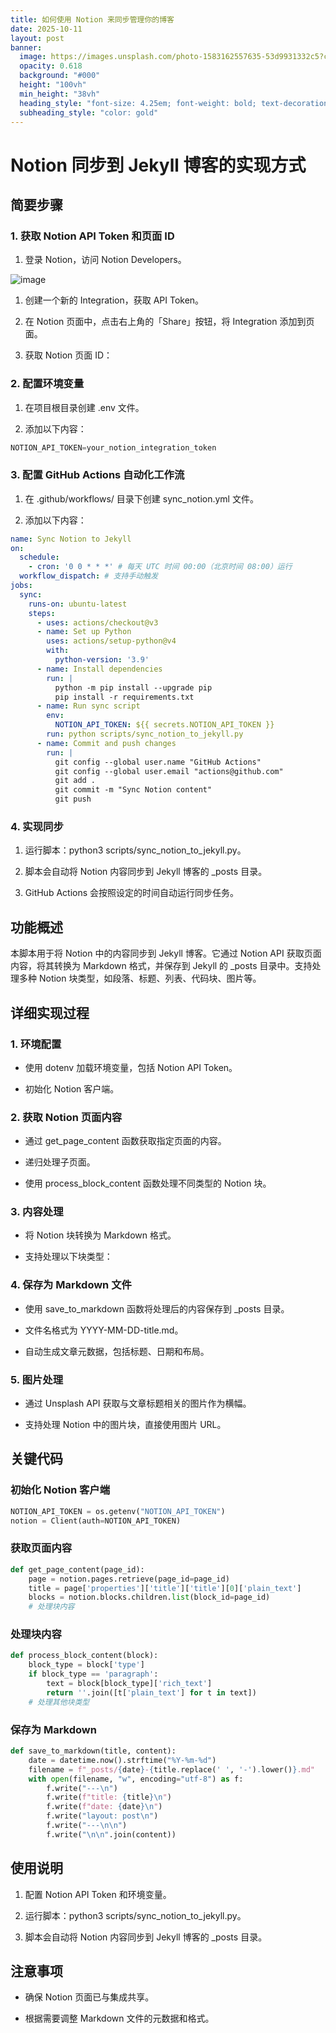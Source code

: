 ```yaml
---
title: 如何使用 Notion 来同步管理你的博客
date: 2025-10-11
layout: post
banner:
  image: https://images.unsplash.com/photo-1583162557635-53d9931332c5?crop=entropy&cs=tinysrgb&fit=max&fm=jpg&ixid=M3w2OTIwMzJ8MHwxfHJhbmRvbXx8fHx8fHx8fDE3NjAxNzEwNDV8&ixlib=rb-4.1.0&q=80&w=1080
  opacity: 0.618
  background: "#000"
  height: "100vh"
  min_height: "38vh"
  heading_style: "font-size: 4.25em; font-weight: bold; text-decoration: underline"
  subheading_style: "color: gold"
---
```


# Notion 同步到 Jekyll 博客的实现方式

## 简要步骤

### 1. 获取 Notion API Token 和页面 ID

1. 登录 Notion，访问 Notion Developers。

![image](https://prod-files-secure.s3.us-west-2.amazonaws.com/a7a0cc5a-89b9-4cda-8686-1fba0ca52f40/d19c1afe-dea5-4312-9333-786b0ba83054/image.png?X-Amz-Algorithm=AWS4-HMAC-SHA256&X-Amz-Content-Sha256=UNSIGNED-PAYLOAD&X-Amz-Credential=ASIAZI2LB46665EFVEK2%2F20251011%2Fus-west-2%2Fs3%2Faws4_request&X-Amz-Date=20251011T082405Z&X-Amz-Expires=3600&X-Amz-Security-Token=IQoJb3JpZ2luX2VjEGcaCXVzLXdlc3QtMiJHMEUCIAJYY61t0IVnuVfRm2wN8kqIGnoqCqno4qYHN96r0rmmAiEAjVIFnbvpo92NHj44v9Gbdp7n1BEoTtCPSJ6KQwJ8Rjgq%2FwMIEBAAGgw2Mzc0MjMxODM4MDUiDGvwfgEkB1M0Za1d2CrcAzcIdJY3zJeq5unCsXl6m4BFCawtBNvouWzmkS2tnQ5NFgWILNh8nFktyZhW5OtsGUuYrCvFnfjjNCR5bUnYDtQ6T16CuXxg3Q3m8IJxLOqlElNwkJU2VpTDGDTrRSV4nB%2FCrHEs01BKBv9gVMXuHIdIVfurW%2BoxBP4j6PurC9HYCBGnhUEwwu71keJRITkOHvI5fe1do30RKupqAAHoFw5FjOy4DdVPS6J%2BPAIEm%2BIAoKEbwlcRNHWXv5fTxmXFbnrWooiCGludqRFnlrxBXFV3etY2sG0Uw5Eapj3ZuTJ6AmieDv7XlgjAOdD5slQljDFuXCRCbGrmQuI%2B9AHEJJnsvYj%2Ba8U31LS079eX8C4DcC3h2RDC%2FFks35%2B6iimONDHd1mULtvUdwkaqBzn3jvoZb1mwbZcG5X0%2BRxyBi57SVyocxQUBHGyOjfIg8hN77MUEVBHTJOG19wjw8tUcGBbFbNi1TXv055SVvlzOdfGv6FtvFw5UJPY3vHoAHg6Io0jCruLvA5bvXanx1gNt7bj0c8EoH7mPTRIXwZ1DeEJzzBAQPa%2Bm5PhXvrn2j9YmKbWOZZQ1P8pg2q306fNUmRJa4sQWs0DKpZ8gshrjrH%2F32rBRPJPM6fpIClQfMLX4p8cGOqUBAyh0fAPNZNPVNT7I3725%2B9CHXOEep3HcR9JndnE4378nnFSsDHJPba34nUop40ez%2FJPjOoiZ4FLdNUm0ef7%2BTfGPLkdZZYM6GpPsyfUx1btuz%2Bif79xQVRlVIvJSQI7sKyNAOgNZ63nDgz01j2LK9HfoQSZCYrvymOoZY8nYh9IzkaJRuzEQy7TLq1M5OBey%2Fhgc%2F%2BLnXXqyb6%2FwbDwYI6ruc1T4&X-Amz-Signature=7ee9f181a559682f440b5918f46160f0a345b223bf57f77f3c00654d3975e444&X-Amz-SignedHeaders=host&x-amz-checksum-mode=ENABLED&x-id=GetObject)

1. 创建一个新的 Integration，获取 API Token。

1. 在 Notion 页面中，点击右上角的「Share」按钮，将 Integration 添加到页面。

1. 获取 Notion 页面 ID：


### 2. 配置环境变量

1. 在项目根目录创建 .env 文件。

1. 添加以下内容：

```javascript
NOTION_API_TOKEN=your_notion_integration_token
```

### 3. 配置 GitHub Actions 自动化工作流

1. 在 .github/workflows/ 目录下创建 sync_notion.yml 文件。

1. 添加以下内容：

```yaml
name: Sync Notion to Jekyll
on:
  schedule:
    - cron: '0 0 * * *' # 每天 UTC 时间 00:00（北京时间 08:00）运行
  workflow_dispatch: # 支持手动触发
jobs:
  sync:
    runs-on: ubuntu-latest
    steps:
      - uses: actions/checkout@v3
      - name: Set up Python
        uses: actions/setup-python@v4
        with:
          python-version: '3.9'
      - name: Install dependencies
        run: |
          python -m pip install --upgrade pip
          pip install -r requirements.txt
      - name: Run sync script
        env:
          NOTION_API_TOKEN: ${{ secrets.NOTION_API_TOKEN }}
        run: python scripts/sync_notion_to_jekyll.py
      - name: Commit and push changes
        run: |
          git config --global user.name "GitHub Actions"
          git config --global user.email "actions@github.com"
          git add .
          git commit -m "Sync Notion content"
          git push
```

### 4. 实现同步

1. 运行脚本：python3 scripts/sync_notion_to_jekyll.py。

1. 脚本会自动将 Notion 内容同步到 Jekyll 博客的 _posts 目录。

1. GitHub Actions 会按照设定的时间自动运行同步任务。

## 功能概述

本脚本用于将 Notion 中的内容同步到 Jekyll 博客。它通过 Notion API 获取页面内容，将其转换为 Markdown 格式，并保存到 Jekyll 的 _posts 目录中。支持处理多种 Notion 块类型，如段落、标题、列表、代码块、图片等。

## 详细实现过程

### 1. 环境配置

- 使用 dotenv 加载环境变量，包括 Notion API Token。

- 初始化 Notion 客户端。

### 2. 获取 Notion 页面内容

- 通过 get_page_content 函数获取指定页面的内容。

- 递归处理子页面。

- 使用 process_block_content 函数处理不同类型的 Notion 块。

### 3. 内容处理

- 将 Notion 块转换为 Markdown 格式。

- 支持处理以下块类型：


### 4. 保存为 Markdown 文件

- 使用 save_to_markdown 函数将处理后的内容保存到 _posts 目录。

- 文件名格式为 YYYY-MM-DD-title.md。

- 自动生成文章元数据，包括标题、日期和布局。

### 5. 图片处理

- 通过 Unsplash API 获取与文章标题相关的图片作为横幅。

- 支持处理 Notion 中的图片块，直接使用图片 URL。

## 关键代码

### 初始化 Notion 客户端

```python
NOTION_API_TOKEN = os.getenv("NOTION_API_TOKEN")
notion = Client(auth=NOTION_API_TOKEN)
```

### 获取页面内容

```python
def get_page_content(page_id):
    page = notion.pages.retrieve(page_id=page_id)
    title = page['properties']['title']['title'][0]['plain_text']
    blocks = notion.blocks.children.list(block_id=page_id)
    # 处理块内容
```

### 处理块内容

```python
def process_block_content(block):
    block_type = block['type']
    if block_type == 'paragraph':
        text = block[block_type]['rich_text']
        return ''.join([t['plain_text'] for t in text])
    # 处理其他块类型
```

### 保存为 Markdown

```python
def save_to_markdown(title, content):
    date = datetime.now().strftime("%Y-%m-%d")
    filename = f"_posts/{date}-{title.replace(' ', '-').lower()}.md"
    with open(filename, "w", encoding="utf-8") as f:
        f.write("---\n")
        f.write(f"title: {title}\n")
        f.write(f"date: {date}\n")
        f.write("layout: post\n")
        f.write("---\n\n")
        f.write("\n\n".join(content))
```

## 使用说明

1. 配置 Notion API Token 和环境变量。

1. 运行脚本：python3 scripts/sync_notion_to_jekyll.py。

1. 脚本会自动将 Notion 内容同步到 Jekyll 博客的 _posts 目录。

## 注意事项

- 确保 Notion 页面已与集成共享。

- 根据需要调整 Markdown 文件的元数据和格式。